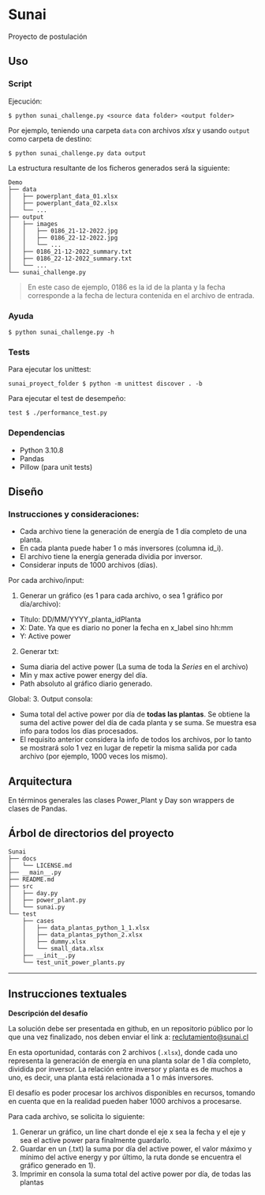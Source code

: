 # Sunai

Proyecto de postulación

## Uso

### Script

Ejecución:

```command
$ python sunai_challenge.py <source data folder> <output folder>
```
Por ejemplo, teniendo una carpeta `data` con archivos _xlsx_ y usando `output`
como carpeta de destino:

```command
$ python sunai_challenge.py data output
```

La estructura resultante de los ficheros generados será la siguiente:

```command
Demo
├── data
│   ├── powerplant_data_01.xlsx
│   ├── powerplant_data_02.xlsx
│   └── ...
├── output
│   ├── images
│   │   ├── 0186_21-12-2022.jpg
│   │   ├── 0186_22-12-2022.jpg
│   │   └── ...
│   ├── 0186_21-12-2022_summary.txt
│   ├── 0186_22-12-2022_summary.txt
│   └── ...
└── sunai_challenge.py
```
> En este caso de ejemplo, 0186 es la id de la planta y la fecha corresponde
> a la fecha de lectura contenida en el archivo de entrada.

### Ayuda

```command
$ python sunai_challenge.py -h
```

### Tests

Para ejecutar los unittest:

```command
sunai_proyect_folder $ python -m unittest discover . -b
```

Para ejecutar el test de desempeño:

```command
test $ ./performance_test.py
```

### Dependencias

- Python 3.10.8
- Pandas
- Pillow (para unit tests)

## Diseño

### Instrucciones y consideraciones:

- Cada archivo tiene la generación de energía de 1 día completo de una planta.
- En cada planta puede haber 1 o más inversores (columna id_i).
- El archivo tiene la energía generada dividia por inversor.
- Considerar inputs de 1000 archivos (días).

Por cada archivo/input:
1. Generar un gráfico (es 1 para cada archivo, o sea 1 gráfico por día/archivo):
  - Título: DD/MM/YYYY\_planta\_idPlanta
  - X: Date. Ya que es diario no poner la fecha en x_label sino hh:mm
  - Y: Active power
2. Generar txt: 
  - Suma diaria del active power (La suma de toda la _Series_ en el archivo)
  - Min y max active power energy del día.
  - Path absoluto al gráfico diario generado.

Global:
3. Output consola:
  - Suma total del active power por día de **todas las plantas**. Se obtiene la
    suma del active power del día de cada planta y se suma. Se muestra esa info
    para todos los días procesados.
  - El requisito anterior considera la info de todos los archivos, por lo tanto
    se mostrará solo 1 vez en lugar de repetir la misma salida por cada archivo
    (por ejemplo, 1000 veces los mismo).


## Arquitectura

En términos generales las clases Power_Plant y Day son wrappers de clases de
Pandas.

## Árbol de directorios del proyecto

```command
Sunai
├── docs
│   └── LICENSE.md
├── __main__.py
├── README.md
├── src
│   ├── day.py
│   ├── power_plant.py
│   └── sunai.py
└── test
    ├── cases
    │   ├── data_plantas_python_1_1.xlsx
    │   ├── data_plantas_python_2.xlsx
    │   ├── dummy.xlsx
    │   └── small_data.xlsx
    ├── __init__.py
    └── test_unit_power_plants.py
```

-------------------------------------------------------------------------------


## Instrucciones textuales

**Descripción del desafío**

La solución debe ser presentada en github, en un repositorio público por lo que
una vez finalizado, nos deben enviar el link a: reclutamiento@sunai.cl

En esta oportunidad, contarás con 2 archivos (`.xlsx`), donde cada uno
representa la generación de energía en una planta solar de 1 día completo,
dividida por inversor. La relación entre inversor y planta es de muchos a uno,
es decir, una planta está relacionada a 1 o más inversores.

El desafío es poder procesar los archivos disponibles en recursos, tomando en
cuenta que en la realidad pueden haber 1000 archivos a procesarse.

Para cada archivo, se solicita lo siguiente:

1. Generar un gráfico, un line chart donde el eje x sea la fecha y el eje y sea
   el active power para finalmente guardarlo.
2. Guardar en un (.txt) la suma por día del active power, el valor máximo y
   mínimo del active energy y por último, la ruta donde se encuentra el gráfico
   generado en 1).
3. Imprimir en consola la suma total del active power por día, de todas las
   plantas


